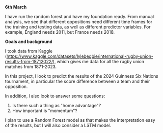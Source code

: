 **6th March**

I have run the random forest and have my foundation ready. From manual analysis, we see that different oppositions need different time frames for the training and testing data, as well as different predictor variables. For example, England needs 2011, but France needs 2018. 

**Goals and background**

I took data from Kaggle (https://www.kaggle.com/datasets/lylebegbie/international-rugby-union-results-from-18712022/), which gives me data for all the rugby union matches from 1871-2023.

In this project, I look to predict the results of the 2024 Guinness Six Nations tournament, in particular the score difference between a team and their opposition. 

In addition, I also look to answer some questions:
1. Is there such a thing as "home advantage"?
2. How important is "momentum"?

I plan to use a Random Forest model as that makes the interpretation easy of the results, but I will also consider a LSTM model. 
